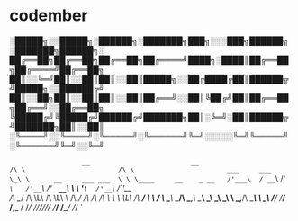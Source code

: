 # codember


░█████╗░░█████╗░██████╗░███████╗███╗░░░███╗██████╗░███████╗██████╗░
██╔══██╗██╔══██╗██╔══██╗██╔════╝████╗░████║██╔══██╗██╔════╝██╔══██╗
██║░░╚═╝██║░░██║██║░░██║█████╗░░██╔████╔██║██████╦╝█████╗░░██████╔╝
██║░░██╗██║░░██║██║░░██║██╔══╝░░██║╚██╔╝██║██╔══██╗██╔══╝░░██╔══██╗
╚█████╔╝╚█████╔╝██████╔╝███████╗██║░╚═╝░██║██████╦╝███████╗██║░░██║
░╚════╝░░╚════╝░╚═════╝░╚══════╝╚═╝░░░░░╚═╝╚═════╝░╚══════╝╚═╝░░╚═╝

`                  __                         __                       
                 /\ \                       /\ \                      
  ___     ___    \_\ \      __     ___ ___  \ \ \____     __    _ __  
 /'___\  / __`\  /'_` \   /'__`\ /' __` __`\ \ \ '__`\  /'__`\ /\`'__\
/\ \__/ /\ \L\ \/\ \L\ \ /\  __/ /\ \/\ \/\ \ \ \ \L\ \/\  __/ \ \ \/ 
\ \____\\ \____/\ \___,_\\ \____\\ \_\ \_\ \_\ \ \_,__/\ \____\ \ \_\ 
 \/____/ \/___/  \/__,_ / \/____/ \/_/\/_/\/_/  \/___/  \/____/  \/_/ 
`

